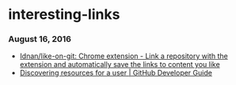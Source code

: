 # interesting-links

### August 16, 2016
- [Idnan/like-on-git: Chrome extension - Link a repository with the extension and automatically save the links to content you like](https://github.com/Idnan/like-on-git) 
- [Discovering resources for a user | GitHub Developer Guide](https://developer.github.com/guides/discovering-resources-for-a-user/) 

